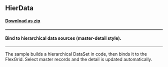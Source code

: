 ## HierData
#### [Download as zip](https://minhaskamal.github.io/DownGit/#/home?url=https://github.com/GrapeCity/ComponentOne-WinForms-Samples/tree/master/NetFramework\FlexGrid\VB\HierData)
____
#### Bind to hierarchical data sources (master-detail style).
____
The sample builds a hierarchical DataSet in code, then binds it to the FlexGrid. Select master records and the detail is updated automatically. 